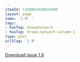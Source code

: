 ```yaml
---
itemId: 1199862430629490
layout: page
name: '1.9: '
tags:
- hasTag: dreamnetwork
- hasTag: dream-network-volume-1
type: post
urlSlug: '1.9'
---
```

<a href="files/pdfs/Volume_1/1.9_Dream_Network_Bulletin_Vol.1_No.9_-_Pages_are_cut.pdf" download="">Download issue 1.9</a>
